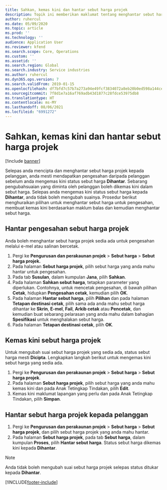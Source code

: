 ```yaml
---
title: Sahkan, kemas kini dan hantar sebut harga projek
description: Topik ini memberikan maklumat tentang menghantar sebut harga kepada pelanggan untuk pengesahan, mengubah suai berdasarkan maklum balas dan kemudian menghantar semula sebut harga.
author: ruhercul
ms.date: 05/09/2020
ms.topic: article
ms.prod: ''
ms.technology: ''
audience: Application User
ms.reviewer: kfend
ms.search.scope: Core, Operations
ms.custom: ''
ms.assetid: ''
ms.search.region: Global
ms.search.industry: Service industries
ms.author: ruhercul
ms.dyn365.ops.version: 7
ms.search.validFrom: 2019-01-15
ms.openlocfilehash: df7bfd7c57b7a273a94e49fcf3834072a8eb20b0ed598a144cefaff41e28a431
ms.sourcegitcommit: 7f8d1e7a16af769adb43d1877c28fdce53975db8
ms.translationtype: HT
ms.contentlocale: ms-MY
ms.lasthandoff: 08/06/2021
ms.locfileid: "6991272"
---
```

# <a name="confirm-update-and-send-a-project-quotation"></a>Sahkan, kemas kini dan hantar sebut harga projek

[!include [banner](../includes/banner.md)]

Selepas anda mencipta dan menghantar sebut harga projek kepada pelanggan, anda mesti mendapatkan pengesahan daripada pelanggan sebelum anda mengemas kini status sebut harga **Dihantar**. Sebarang pengubahsuaian yang diminta oleh pelanggan boleh dikemas kini dalam sebut harga. Selepas anda mengemas kini status sebut harga kepada **Dihantar**, anda tidak boleh mengubah suainya. Prosedur berikut menghuraikan pilihan untuk menghantar sebut harga untuk pengesahan, membuat kemas kini berdasarkan maklum balas dan kemudian menghantar sebut harga.

## <a name="send-a-project-quotation-confirmation"></a>Hantar pengesahan sebut harga projek  

Anda boleh menghantar sebut harga projek sedia ada untuk pengesahan melalui e-mel atau salinan bercetak. 

1. Pergi ke **Pengurusan dan perakaunan projek** > **Sebut harga** > **Sebut harga projek.** 
2. Pada halaman **Sebut harga projek**, pilih sebut harga yang anda mahu hantar untuk pengesahan. 
3. Pada tab **Susulan**, dalam kumpulan **Jana**, pilih **Sahkan**. 
4. Pada halaman **Sahkan sebut harga**, tetapkan parameter yang diperlukan. Contohnya, untuk mencetak pengesahan, di bawah pilihan **Cetak**, hidupkan **Pengesahan cetak**, kemudian pilih **OK**.
5. Pada halaman **Hantar sebut harga**, pilih **Pilihan** dan pada halaman **Tetapan destinasi cetak**, pilih sama ada anda mahu sebut harga dihantar ke **Skrin**, **E-mel**, **Fail**, **Arkib cetak** atau **Pencetak**, dan kemudian buat sebarang pelarasan yang anda mahu dalam bahagian **Spesifikasi** untuk menghalakan sebut harga.
6. Pada halaman **Tetapan destinasi cetak**, pilih **OK**.  

## <a name="update-a-project-quotation"></a>Kemas kini sebut harga projek

Untuk mengubah suai sebut harga projek yang sedia ada, status sebut harga mesti **Dicipta**. Lengkapkan langkah berikut untuk mengemas kini sebut harga yang sedia ada. 

1. Pergi ke **Pengurusan dan perakaunan projek** > **Sebut harga** > **Sebut harga projek**.
2. Pada halaman **Sebut harga projek**, pilih sebut harga yang anda mahu kemas kini dan pada Anak Tetingkap Tindakan, pilih **Edit**.
3. Kemas kini maklumat lapangan yang perlu dan pada Anak Tetingkap Tindakan, pilih **Simpan**.  

## <a name="send-a-project-quotation-to-a-customer"></a>Hantar sebut harga projek kepada pelanggan 

1. Pergi ke **Pengurusan dan perakaunan projek** > **Sebut harga** > **Sebut harga projek**, dan pilih sebut harga projek yang anda mahu hantar.
2. Pada halaman **Sebut harga projek**, pada tab **Sebut harga**, dalam kumpulan **Proses**, pilih **Hantar sebut harga**. Status sebut harga dikemas kini kepada **Dihantar**.

> [!NOTE]
> Anda tidak boleh mengubah suai sebut harga projek selepas status ditukar kepada **Dihantar**.


[!INCLUDE[footer-include](../includes/footer-banner.md)]